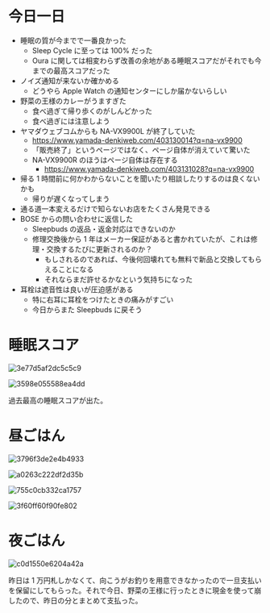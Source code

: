 # 今日一日
- 睡眠の質が今までで一番良かった
  - Sleep Cycle に至っては 100% だった
  - Oura に関しては相変わらず改善の余地がある睡眠スコアだがそれでも今までの最高スコアだった
- ノイズ通知が来ないか確かめる
  - どうやら Apple Watch の通知センターにしか届かないらしい
- 野菜の王様のカレーがうますぎた
  - 食べ過ぎて帰り歩くのがしんどかった
  - 食べ過ぎには注意しよう
- ヤマダウェブコムからも NA-VX9900L が終了していた
  - https://www.yamada-denkiweb.com/403130014?q=na-vx9900
  - 「販売終了」というページではなく、ページ自体が消えていて驚いた
  - NA-VX9900R のほうはページ自体は存在する
      - https://www.yamada-denkiweb.com/403131028?q=na-vx9900
- 帰る 1 時間前に何かわからないことを聞いたり相談したりするのは良くないかも
  - 帰りが遅くなってしまう
- 通る道一本変えるだけで知らないお店をたくさん発見できる
- BOSE からの問い合わせに返信した
  - Sleepbuds の返品・返金対応はできないのか
  - 修理交換後から 1 年はメーカー保証があると書かれていたが、これは修理・交換するたびに更新されるのか？
      - もしされるのであれば、今後何回壊れても無料で新品と交換してもらえることになる
      - それならまだ許せるかなという気持ちになった
- 耳栓は遮音性は良いが圧迫感がある
  - 特に右耳に耳栓をつけたときの痛みがすごい
  - 今日からまた Sleepbuds に戻そう

# 睡眠スコア
![3e77d5af2dc5c5c9](https://noraworld.github.io/box-bulbasaur/2019/10/3e77d5af2dc5c5c9.png)

![3598e055588ea4dd](https://noraworld.github.io/box-bulbasaur/2019/10/3598e055588ea4dd.png)

過去最高の睡眠スコアが出た。

# 昼ごはん
![3796f3de2e4b4933](https://noraworld.github.io/box-bulbasaur/2019/10/3796f3de2e4b4933.jpg)

![a0263c222df2d35b](https://noraworld.github.io/box-bulbasaur/2019/10/a0263c222df2d35b.jpg)

![755c0cb332ca1757](https://noraworld.github.io/box-bulbasaur/2019/10/755c0cb332ca1757.jpg)

![3f60ff60f90fe802](https://noraworld.github.io/box-bulbasaur/2019/10/3f60ff60f90fe802.jpg)

# 夜ごはん
![c0d1550e6204a42a](https://noraworld.github.io/box-bulbasaur/2019/10/c0d1550e6204a42a.jpg)

昨日は 1 万円札しかなくて、向こうがお釣りを用意できなかったので一旦支払いを保留にしてもらった。それで今日、野菜の王様に行ったときに現金を使って崩したので、昨日の分とまとめて支払った。
